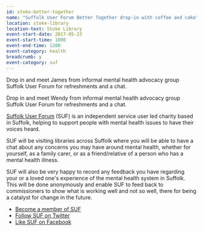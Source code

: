 ```yaml
---
id: stoke-better-together
name: "Suffolk User Forum Better Together drop-in with coffee and cake"
location: stoke-library
location-text: Stoke Library
event-start-date: 2017-05-23
event-start-time: 1000
event-end-time: 1200
event-category: health
breadcrumb: y
event-category: suf
---
```


Drop in and meet James from informal mental health advocacy group Suffolk User Forum for refreshments and a chat.

Drop in and meet Wendy from informal mental health advocacy group Suffolk User Forum for refreshments and a chat.

[Suffolk User Forum](https://www.suffolkuserforum.co.uk) (SUF) is an independent service user led charity based in Suffolk, helping to support people with mental health issues to have their voices heard.

SUF will be visiting libraries across Suffolk where you will be able to have a chat about any concerns you may have around mental health, whether for yourself, as a family carer, or as a friend/relative of a person who has a mental health illness.

SUF will also be very happy to record any feedback you have regarding your or a loved one's experience of the mental health system in Suffolk. This will be done anonymously and enable SUF to feed back to commissioners to show what is working well and not so well, there for being a catalyst for change in the future.

* [Become a member of SUF](https://www.suffolkuserforum.co.uk/membership/)
* [Follow SUF on Twitter](https://twitter.com/SUFmentalwealth)
* [Like SUF on Facebook](https://www.facebook.com/search/241001629394417/local_search?surface=sist)
